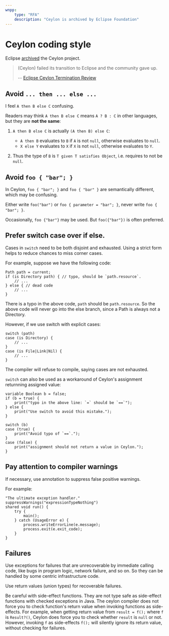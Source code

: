 ```yaml
---
wnpp:
    type: "RFA"
    description: "Ceylon is archived by Eclipse Foundation"
---
```


Ceylon coding style
===================

Eclipse [archived][] the Ceylon project.

[archived]: https://projects.eclipse.org/projects/technology.ceylon

> (Ceylon) failed its transition to Eclipse and the community gave up.
>
> -- [Eclipse Ceylon Termination Review][443]

[443]: https://gitlab.eclipse.org/eclipsefdn/emo-team/emo/-/issues/443#note_1097289

## Avoid `... then ... else ...`

I feel `A then B else C` confusing.

Readers may think `A then B else C` means `A ? B : C` in other languages, but they are **not the same**:

1. `A then B else C` is actually `(A then B) else C`:

	 * `A then B` evaluates to `B` if `A` is not `null`, otherwise evaluates to `null`.
	 * `X else Y` evaluates to `X` if `X` is not `null`, otherwise evaluates to `Y`.

2. Thus the type of `B` is `T given T satisfies Object`, i.e. requires to not be `null`.

## Avoid `foo { "bar"; }`

In Ceylon, `foo { "bar"; }` and `foo { "bar" }` are semantically different,
which may be confusing.

Either write `foo("bar")` or `foo { parameter = "bar"; }`, never write `foo { "bar"; }`.

Occasionally, `foo {"bar"}` may be used. But `foo({"bar"})` is often preferred.

## Prefer switch case over if else.

Cases in `switch` need to be both disjoint and exhausted.
Using a strict form helps to reduce chances to miss corner cases.

For example, suppose we have the following code:

```ceylon
Path path = current;
if (is Directory path) { // typo, should be `path.resource`.
    // ...
} else { // dead code
    // ...
}
```

There is a typo in the above code, `path` should be `path.resource`.
So the above code will never go into the else branch,
since a Path is always not a Directory.

However, if we use switch with explicit cases:

```ceylon
switch (path)
case (is Directory) {
    // ...
}
case (is File|Link|Nil) {
    // ...
}
```
The compiler will refuse to compile, saying cases are not exhausted.

`switch` can also be used as a workaround of Ceylon's assignment returnning assigned value:

```ceylon
variable Boolean b = false;
if (b = true) {
    print("typo in the above line: `=` should be `==`");
} else {
    print("Use switch to avoid this mistake.");
}

switch (b)
case (true) {
    print("Avoid typo of `==`.");
}
case (false) {
    print("assignment should not return a value in Ceylon.");
}
```

## Pay attention to compiler warnings

If necessary, use annotation to suppress false positive warnings.

For example:

```ceylon
"The ultimate exception handler."
suppressWarnings("expressionTypeNothing")
shared void run() {
    try {
        main();
    } catch (UsageError e) {
        process.writeErrorLine(e.message);
        process.exit(e.exit_code);
    }
}
```

## Failures

Use exceptions for failures that are unrecoverable by immediate calling code,
like bugs in program logic, network failure, and so on.
So they can be handled by some centric infrastructure code.

Use return values (union types) for recoverable failures.

Be careful with side-effect functions.
They are not type safe as side-effect functions with checked exceptions in Java.
The ceylon compiler does not force you to check function's return value
when invoking functions as side-effects.
For example, when getting return value from `result = f();`
where `f` is `Result?()`,
Ceylon does force you to check whether `result` is `null` or not.
However, invoking `f` as side-effects `f();` will silently ignore its return value,
without checking for failures.
